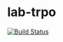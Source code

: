 # lab-trpo
[![Build Status](https://travis-ci.org/ubisoft97/lab-trpo.svg?branch=master)](https://travis-ci.org/ubisoft97/lab-trpo)
